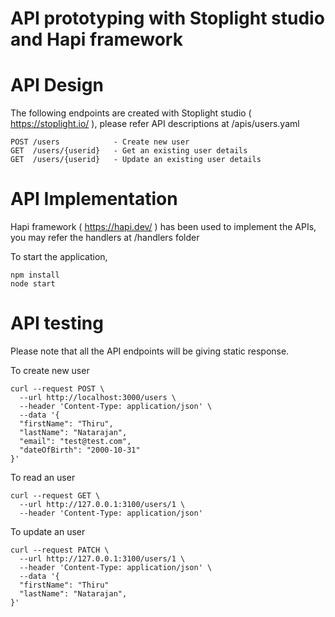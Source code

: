 # API prototyping with Stoplight studio and Hapi framework

# API Design

The following endpoints are created with Stoplight studio ( https://stoplight.io/ ), please refer API descriptions at /apis/users.yaml

```
POST /users            - Create new user
GET  /users/{userid}   - Get an existing user details
GET  /users/{userid}   - Update an existing user details

```

# API Implementation

Hapi framework ( https://hapi.dev/ ) has been used to implement the APIs, you may refer the handlers at /handlers folder 

To start the application,

```
npm install
node start
```

# API testing

Please note that all the API endpoints will be giving static response.

To create new user

```
curl --request POST \
  --url http://localhost:3000/users \
  --header 'Content-Type: application/json' \
  --data '{
  "firstName": "Thiru",
  "lastName": "Natarajan",
  "email": "test@test.com",
  "dateOfBirth": "2000-10-31"
}'
```

To read an user 

```
curl --request GET \
  --url http://127.0.0.1:3100/users/1 \
  --header 'Content-Type: application/json'
```

To update an user

```
curl --request PATCH \
  --url http://127.0.0.1:3100/users/1 \
  --header 'Content-Type: application/json' \
  --data '{
  "firstName": "Thiru"
  "lastName": "Natarajan",
}'
```